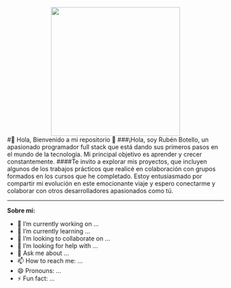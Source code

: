 <div align="center">
  <img src="https://media.giphy.com/media/2UCt7zbmsLoCXybx6t/giphy.gif" width="300"></div>
  #👋 Hola, Bienvenido a mi repositorio 👋
  ###¡Hola, soy Rubén Botello, un apasionado programador full stack que está dando sus primeros pasos en el mundo de la tecnología. Mi principal objetivo es aprender y crecer constantemente.
  ####Te invito a explorar mis proyectos, que incluyen algunos de los trabajos prácticos que realicé en colaboración con grupos formados en los cursos que he completado. Estoy entusiasmado por compartir mi evolución en este emocionante viaje y espero conectarme y colaborar con otros desarrolladores apasionados como tú.</>


---

**Sobre mí:**
- 🔭 I’m currently working on ...
- 🌱 I’m currently learning ...
- 👯 I’m looking to collaborate on ...
- 🤔 I’m looking for help with ...
- 💬 Ask me about ...
- 📫 How to reach me: ...
- 😄 Pronouns: ...
- ⚡ Fun fact: ...